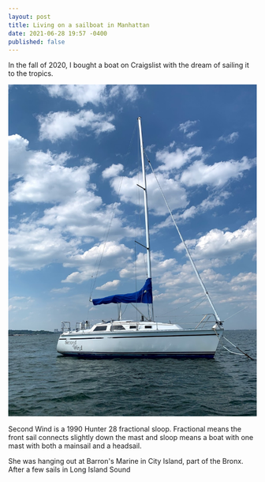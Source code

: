 ```yaml
---
layout: post
title: Living on a sailboat in Manhattan
date: 2021-06-28 19:57 -0400
published: false
---
```


In the fall of 2020, I bought a boat on Craigslist with the dream of sailing it to the tropics.

![Boat-1](/assets/img/boat-1.jpeg)

Second Wind is a 1990 Hunter 28 fractional sloop. Fractional means the front sail connects slightly down the mast and sloop means a boat with one mast with both a mainsail and a headsail.

She was hanging out at Barron's Marine in City Island, part of the Bronx. After a few sails in Long Island Sound
